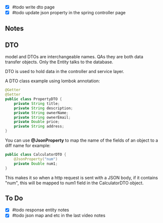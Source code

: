 - [x] #todo write dto page 
- [x] #todo update json property in the spring controller page
## Notes

## DTO
model and DTOs are interchangeable names. QAs they are both data transfer objects. Only the Entity talks to the database.

DTO is used to hold data in the controller and service layer.

A DTO class example using lombok annotation:

``` java
@Getter  
@Setter  
public class PropertyDTO {  
    private String title;  
    private String description;  
    private String ownerName;  
    private String ownerEmail;  
    private Double price;  
    private String address;  
}
```

You can use **@JsonProperty** to map the name of the fields of an object to a diff name for example:

``` java
public class CalculatorDTO {
	@JsonProperty("num")
	private Double num1;
}
```

This makes it so when a http request is sent with a JSON body, if it contains "num", this will be mapped to num1 field in the CalculatorDTO object.



## To Do
- [x] #todo response entity notes
- [x] #todo json map and etc in the last video notes
